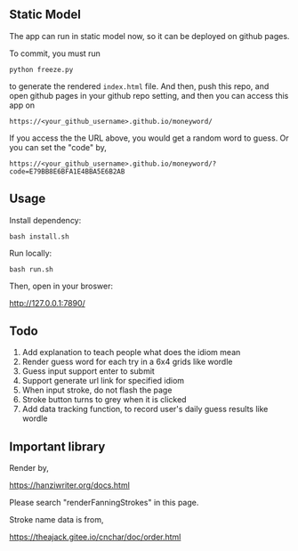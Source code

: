 ## Static Model

The app can run in static model now, so it can be deployed on github pages.

To commit, you must run

    python freeze.py

to generate the rendered `index.html` file. And then, push this repo, and open github pages in your github repo setting, and then you can access this app on

    https://<your_github_username>.github.io/moneyword/

If you access the the URL above, you would get a random word to guess. Or you can set the "code" by,

    https://<your_github_username>.github.io/moneyword/?code=E79BB8E6BFA1E4BBA5E6B2AB

## Usage

Install dependency:

    bash install.sh

Run locally:

    bash run.sh

Then, open in your broswer:

http://127.0.0.1:7890/

## Todo
1. Add explanation to teach people what does the idiom mean
2. Render guess word for each try in a 6x4 grids like wordle
3. Guess input support enter to submit
4. Support generate url link for specified idiom
5. When input stroke, do not flash the page
6. Stroke button turns to grey when it is clicked
7. Add data tracking function, to record user's daily guess results like wordle

## Important library

Render by,

https://hanziwriter.org/docs.html

Please search "renderFanningStrokes" in this page.

Stroke name data is from,

https://theajack.gitee.io/cnchar/doc/order.html
